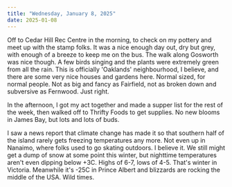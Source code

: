 ```yaml
---
title: "Wednesday, January 8, 2025"
date: 2025-01-08
---
```


Off to Cedar Hill Rec Centre in the morning, to check on my pottery and meet up with the stamp folks.  It was a nice enough day out, dry but grey, with enough of a breeze to keep me on the bus.  The walk along Gosworth was nice though.  A few birds singing and the plants were extremely green from all the rain.  This is officially 'Oaklands' neighbourhood, I believe, and there are some very nice houses and gardens here.  Normal sized, for normal people.  Not as big and fancy as Fairfield, not as broken down and subversive as Fernwood.  Just right.

In the afternoon, I got my act together and made a supper list for the rest of the week, then walked off to Thrifty Foods to get supplies.  No new blooms in James Bay, but lots and lots of buds.  

I saw a news report that climate change has made it so that southern half of the island rarely gets freezing temperatures any more.  Not even up in Nanaimo, where folks used to go skating outdoors.   I believe it.  We still might get a dump of snow at some point this winter, but nighttime temperatures aren't even dipping below +3C.  Highs of 6-7, lows of 4-5.  That's winter in Victoria.  Meanwhile it's -25C in Prince Albert and blizzards are rocking the middle of the USA.  Wild times.

